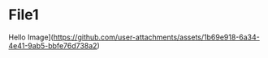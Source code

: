 # File1
Hello 
Image](https://github.com/user-attachments/assets/1b69e918-6a34-4e41-9ab5-bbfe76d738a2)
